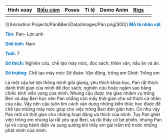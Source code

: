 
| **Hình xoay** | [**Biểu cảm**](file:///D:%5CPROJECTS%5CPan&Beri%5C1.Project%20Setup%5C2.Character%20Design%5CPan%5CRW%20file%5CPan%20bieu%20cam.rw) | **Poses** | **Tỉ lệ** | **Demo Anim** | [**Rigs**](file:///D:%5CPROJECTS%5CPan&Beri%5C1.Project%20Setup%5C4.Moho%20Rigs%5CPan%5Cpan%20v3.moho) |     |
| ------------- | ----------------------------------------------------------------------------------------------------------------------------------- | --------- | --------- | ------------- | ------------------------------------------------------------------------------------------------------ | --- |
|               |                                                                                                                                     |           |           |               |                                                                                                        |     |

![[Animation Projects/Pan&Beri/Data/Images/Pan.png|300]]
<span style="font-weight:bold; color:rgb(0, 112, 192)">Mô tả nhân vật</span>

<span style="font-weight:bold; color:rgb(0, 112, 192)">Tên:</span> Pan- Lợn anh

<span style="font-weight:bold; color:rgb(0, 112, 192)">Giới tính:</span> Nam

<span style="font-weight:bold; color:rgb(0, 112, 192)">Tuổi:</span> 7

<span style="font-weight:bold; color:rgb(0, 112, 192)">Sở thích:</span> Nghiên cứu, chế tạo máy móc, đọc sách, thiên văn, nấu ăn và ăn.

<span style="font-weight:bold; color:rgb(0, 112, 192)">Sở trường:</span> Chế tạo máy móc Sở đoản: Vận động, trông em Ghét: Trông em

Là một cậu bé lợn thông minh giỏi giang, yêu thích khoa học, Pan rất thích dành thời gian của mình để đọc sách, nghiên cứu hoặc ngắm sao bằng chiếc kính viễn vọng của mình. Nhưng cậu được mẹ giao nhiệm vụ trông Beri và dạy Beri học nên Pan chẳng còn mấy thời gian cho sở thích cá nhân của cậu. Vậy nên cậu luôn tìm cách vận dụng những kiến thức học được để chế tạo những máy móc giúp cho việc trông Beri đơn giản hơn. Có như vậy Pan mới có thời gian cho những hoạt động ưa thích của mình. Tuy Pan ghét việc trông em nhưng lại rất yêu quý Beri, và dù thấy cô bé phiền, nhưng Pan lại vô cùng hãnh diện và sung sướng khi thấy em gái trầm trồ trước những phát minh của mình.


